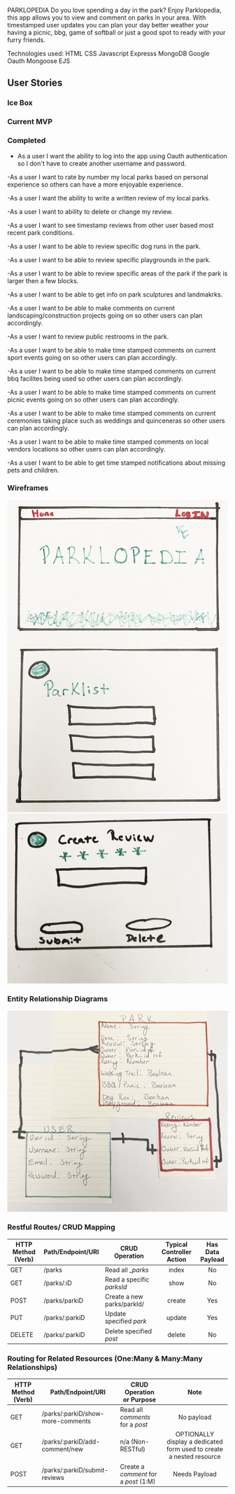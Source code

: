 PARKLOPEDIA
Do you love spending a day in the park?  Enjoy Parklopedia, this app allows you to view and comment on parks in your area.  With timestamped user updates you can plan your day better weather your having a picnic, bbg, game of softball or just a good spot to ready with your furry friends.

Technologies used:
HTML
CSS
Javascript
Expresss
MongoDB
Google Oauth
Mongoose
EJS

## User Stories

### Ice Box 

### Current MVP

### Completed
 - As a user I want the ability to log into the app using Oauth authentication so I don't have to create another username and password.


 -As a user I want to rate by number my local parks based on personal experience so others can have a more enjoyable experience.

 -As a user I want the ability to write a written review of my local parks.

 -As a user I want to ability to delete or change my review.

 -As a user I want to see timestamp reviews from other user based most recent park conditions.

 -As a user I want to be able to review specific dog runs in the park.

 -As a user I want to be able to review specific playgrounds in the park.

 -As a user I want to be able to review specific areas of the park if the park is larger then a few blocks.

 -As a user I want to be able to get info on park sculptures and landmakrks.

 -As a user I want to be able to make comments on current landscaping/construction projects going on so other users can plan accordingly.

 -As a user I want to review public restrooms in the park.

 -As a user I want to be able to make time stamped comments on current sport events going on so other users can plan accordingly.

 -As a user I want to be able to make time stamped comments on current bbq facilites being used so other users can plan accordingly.

 -As a user I want to be able to make time stamped comments on current picnic events going on so other users can plan accordingly.

 -As a user I want to be able to make time stamped comments on current ceremonies taking place such as weddings and quinceneras so other users can plan accordingly.

 -As a user I want to be able to make time stamped comments on local vendors locations so other users can plan accordingly.

  -As a user I want to be able to get time stamped notifications about missing pets and children.
 
 ### Wireframes
 ![Wireframes 1 & 2](images/WF%201&2-1.jpg)
 ![Wireframes 3](images/WF%203.jpg)

 ### Entity Relationship Diagrams
 ![ERD](images/IMG_7475.jpg)

 ### Restful Routes/ CRUD Mapping

 HTTP Method<br>(Verb) | Path/Endpoint/URI  | CRUD Operation | Typical<br>Controller Action | Has Data<br>Payload
-----------|------------------|------------------|:---:|:---:
GET     | /parks          | Read all __parks_ | index | No
GET     | /parks/:iD      | Read a specific _parksId_ | show | No
POST    | /parks/parkiD   | Create a new parks/parkId/|create | Yes
PUT     | /parks/:parkiD  | Update specified _park_  | update | Yes
DELETE  | /parks/:parkiD | Delete specified _post_ | delete | No

### Routing for Related Resources (One:Many & Many:Many Relationships)

HTTP Method<br>(Verb) | Path/Endpoint/URI  | CRUD Operation<br>or Purpose | Note
-----------|------------------|------------------|:---:
GET     | /parks/:parkiD/show-more-comments | Read all _comments_ for a _post_ |No payload
GET     | /parks/:parkiD/add-comment/new | n/a (Non-RESTful) |OPTIONALLY display a dedicated form used to create a nested resource 
POST     | /parks/:parkiD/submit-reviews| Create a _comment_ for a _post_ (1:M) | Needs Payload

